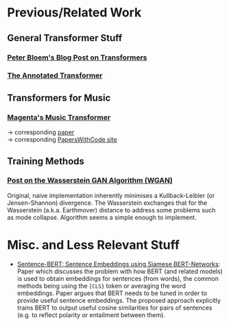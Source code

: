 # Previous/Related Work

## General Transformer Stuff

### [Peter Bloem's Blog Post on Transformers](http://peterbloem.nl/blog/transformers)

### [The Annotated Transformer](https://nlp.seas.harvard.edu/2018/04/03/attention.html)


## Transformers for Music

### [Magenta's Music Transformer](https://magenta.tensorflow.org/music-transformer)
   -> corresponding [paper](https://arxiv.org/pdf/1809.04281v3.pdf) <br>
   -> corresponding [PapersWithCode site](https://paperswithcode.com/paper/music-transformer)




## Training Methods

### [Post on the Wasserstein GAN Algorithm (WGAN)](https://lilianweng.github.io/lil-log/2017/08/20/from-GAN-to-WGAN.html)
Original, naive implementation inherently minimises a Kullback-Leibler (or Jensen-Shannon) divergence. The Wasserstein exchanges that for the Wasserstein
(a.k.a. Earthmover) distance to address some problems such as mode collapse. Algorithm seems a simple enough to implement.





# Misc. and Less Relevant Stuff


 - [Sentence-BERT: Sentence Embeddings using Siamese BERT-Networks](https://arxiv.org/pdf/1908.10084.pdf): Paper which discusses the problem with how BERT (and related models) is used to obtain embeddings for sentences (from words), the common methods being using the `[CLS}` token or averaging the word embeddings. Paper argues that BERT needs to be tuned in order to provide useful sentence embeddings. The proposed approach explicitly trains BERT to output useful cosine similarities for pairs of sentences (e.g. to reflect polarity or entailment between them).
